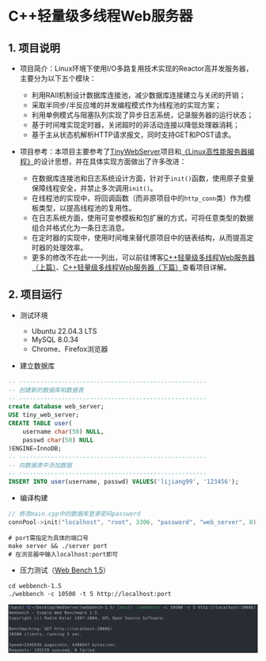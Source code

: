 # C++轻量级多线程Web服务器

## 1. 项目说明

+ 项目简介：Linux环境下使用I/O多路复用技术实现的Reactor高并发服务器，主要分为以下五个模块：
    + 利用RAII机制设计数据库连接池，减少数据库连接建立与关闭的开销；
    + 采取半同步/半反应堆的并发编程模式作为线程池的实现方案；
    + 利用单例模式与阻塞队列实现了异步日志系统，记录服务器的运行状态；
    + 基于时间堆实现定时器，关闭超时的非活动连接以降低处理器消耗；
    + 基于主从状态机解析HTTP请求报文，同时支持GET和POST请求。

+ 项目参考：本项目主要参考了[TinyWebServer](https://github.com/qinguoyi/TinyWebServer/tree/raw_version)项目和[《Linux高性能服务器编程》](https://dark-wind.github.io/books/Linux%E9%AB%98%E6%80%A7%E8%83%BD%E6%9C%8D%E5%8A%A1%E5%99%A8%E7%BC%96%E7%A8%8B.pdf)的设计思想，并在具体实现方面做出了许多改进：
    + 在数据库连接池和日志系统设计方面，针对于```init()```函数，使用原子变量保障线程安全，并禁止多次调用```init()```。
    + 在线程池的实现中，将回调函数（而非原项目中的```http_conn```类）作为模板类型，以提高线程池的复用性。
    + 在日志系统方面，使用可变参模板和包扩展的方式，可将任意类型的数据组合并格式化为一条日志消息。
    + 在定时器的实现中，使用时间堆来替代原项目中的链表结构，从而提高定时器的处理效率。
    + 更多的修改不在此一一列出，可以前往博客[C++轻量级多线程Web服务器（上篇）](https://lijiang99.github.io/2023/07/27/Project/WebServer1/)、[C++轻量级多线程Web服务器（下篇）](https://lijiang99.github.io/2023/08/01/Project/WebServer2/)查看项目详解。

## 2. 项目运行
+ 测试环境
    + Ubuntu 22.04.3 LTS
    + MySQL 8.0.34
    + Chrome、Firefox浏览器
    
+ 建立数据库
    
```sql
-- -----------------------------------------------------
-- 创建新的数据库和数据表
-- -----------------------------------------------------
create database web_server;
USE tiny_web_server;
CREATE TABLE user(
    username char(50) NULL,
    passwd char(50) NULL
)ENGINE=InnoDB;
-- -----------------------------------------------------
-- 向数据表中添加数据
-- -----------------------------------------------------
INSERT INTO user(username, passwd) VALUES('lijiang99', '123456');
```
    
+ 编译构建
    
```cpp
// 修改main.cpp中的数据库登录密码password
connPool->init("localhost", "root", 3306, "password", "web_server", 8);
```
    
```shell
# port需指定为具体的端口号
make server && ./server port
# 在浏览器中输入localhost:port即可
```
    
+ 压力测试（[Web Bench 1.5](http://home.tiscali.cz/~cz210552/webbench.html)）
    
```shell
cd webbench-1.5
./webbench -c 10500 -t 5 http://localhost:port
```
    
![压测结果](./root/pressure.png)

